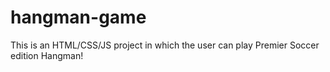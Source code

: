 # hangman-game

This is an HTML/CSS/JS project in which the user can play Premier Soccer edition Hangman! 